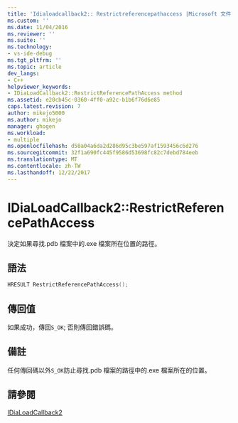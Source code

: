 ```yaml
---
title: 'Idialoadcallback2:: Restrictreferencepathaccess |Microsoft 文件'
ms.custom: ''
ms.date: 11/04/2016
ms.reviewer: ''
ms.suite: ''
ms.technology:
- vs-ide-debug
ms.tgt_pltfrm: ''
ms.topic: article
dev_langs:
- C++
helpviewer_keywords:
- IDiaLoadCallback2::RestrictReferencePathAccess method
ms.assetid: e20cb45c-0360-4ff0-a92c-b1b6f76d6e85
caps.latest.revision: 7
author: mikejo5000
ms.author: mikejo
manager: ghogen
ms.workload:
- multiple
ms.openlocfilehash: d58a04a6da2d286d95c3be597af1593456c6d276
ms.sourcegitcommit: 32f1a690fc445f9586d53698fc82c7debd784eeb
ms.translationtype: MT
ms.contentlocale: zh-TW
ms.lasthandoff: 12/22/2017
---
```

# <a name="idialoadcallback2restrictreferencepathaccess"></a>IDiaLoadCallback2::RestrictReferencePathAccess
決定如果尋找.pdb 檔案中的.exe 檔案所在位置的路徑。  
  
## <a name="syntax"></a>語法  
  
```C++  
HRESULT RestrictReferencePathAccess();  
```  
  
## <a name="return-value"></a>傳回值  
 如果成功，傳回`S_OK`; 否則傳回錯誤碼。  
  
## <a name="remarks"></a>備註  
 任何傳回碼以外`S_OK`防止尋找.pdb 檔案的路徑中的.exe 檔案所在的位置。  
  
## <a name="see-also"></a>請參閱  
 [IDiaLoadCallback2](../../debugger/debug-interface-access/idialoadcallback2.md)